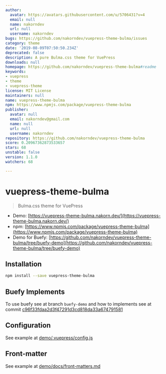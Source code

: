 ```yaml
---
author:
  avatar: https://avatars.githubusercontent.com/u/5706431?v=4
  email: null
  name: nakorndev
  url: null
  username: nakorndev
bugs: https://github.com/nakorndev/vuepress-theme-bulma/issues
category: theme
date: '2019-08-09T07:50:50.234Z'
deprecated: false
description: A pure Bulma.css theme for VuePress
downloads: null
homepage: https://github.com/nakorndev/vuepress-theme-bulma#readme
keywords:
- vuepress
- theme
- vuepress-theme
license: MIT License
maintainers: null
name: vuepress-theme-bulma
npm: https://www.npmjs.com/package/vuepress-theme-bulma
publisher:
  avatar: null
  email: nakorndev@gmail.com
  name: null
  url: null
  username: nakorndev
repository: https://github.com/nakorndev/vuepress-theme-bulma
score: 0.20967362873533657
stars: 68
unstable: false
version: 1.1.0
watchers: 68

---
```


# vuepress-theme-bulma

> Bulma.css theme for VuePress

- Demo: [https://vuepress-theme-bulma.nakorn.dev/](https://vuepress-theme-bulma.nakorn.dev/)
- npm: [https://www.npmjs.com/package/vuepress-theme-bulma](https://www.npmjs.com/package/vuepress-theme-bulma)
- Demo for Buefy: [https://github.com/nakorndev/vuepress-theme-bulma/tree/buefy-demo](https://github.com/nakorndev/vuepress-theme-bulma/tree/buefy-demo)

## Installation

```bash
npm install --save vuepress-theme-bulma
```

## Buefy Implements

To use buefy see at branch `buefy-demo` and how to implements see at commit [c96f33fdaa2d3f47291d3cd818da33a674791581](https://github.com/nakorndev/vuepress-theme-bulma/commit/c96f33fdaa2d3f47291d3cd818da33a674791581)

## Configuration

See example at [demo/.vuepress/config.js](https://github.com/nakorndev/vuepress-theme-bulma/blob/master/demo/.vuepress/config.js)

## Front-matter

See example at [demo/docs/front-matters.md](https://github.com/nakorndev/vuepress-theme-bulma/blob/master/demo/docs/front-matters.md)
